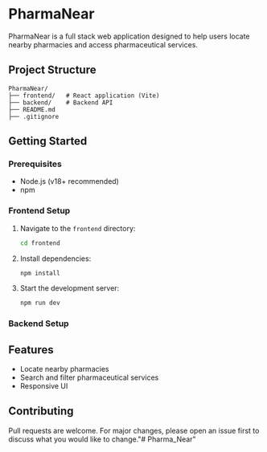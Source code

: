 # PharmaNear

PharmaNear is a full stack web application designed to help users locate nearby pharmacies and access pharmaceutical services.

## Project Structure

```
PharmaNear/
├── frontend/   # React application (Vite)
├── backend/    # Backend API 
├── README.md
├── .gitignore
```

## Getting Started

### Prerequisites

- Node.js (v18+ recommended)
- npm 

### Frontend Setup

1. Navigate to the `frontend` directory:
    ```sh
    cd frontend
    ```
2. Install dependencies:
    ```sh
    npm install
    ```
3. Start the development server:
    ```sh
    npm run dev
    ```

### Backend Setup


## Features

- Locate nearby pharmacies
- Search and filter pharmaceutical services
- Responsive UI

## Contributing

Pull requests are welcome. For major changes, please open an issue first to discuss what you would like to change."# Pharma_Near" 
